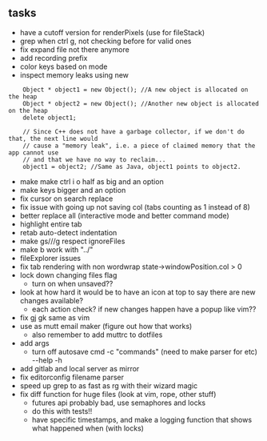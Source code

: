 ## tasks
- have a cutoff version for renderPixels (use for fileStack)
- grep when ctrl g, not checking before for valid ones
- fix expand file not there anymore
- add recording prefix
- color keys based on mode
- inspect memory leaks using new
```
    Object * object1 = new Object(); //A new object is allocated on the heap
    Object * object2 = new Object(); //Another new object is allocated on the heap
    delete object1;

    // Since C++ does not have a garbage collector, if we don't do that, the next line would
    // cause a "memory leak", i.e. a piece of claimed memory that the app cannot use
    // and that we have no way to reclaim...
    object1 = object2; //Same as Java, object1 points to object2.
```
- make make ctrl i o half as big and an option
- make keys bigger and an option
- fix cursor on search replace
- fix issue with going up not saving col (tabs counting as 1 instead of 8)
- better replace all (interactive mode and better command mode)
- highlight entire tab
- retab auto-detect indentation
- make gs///g respect ignoreFiles
- make b work with "../"
- fileExplorer issues
- fix tab rendering with non wordwrap state->windowPosition.col > 0
- lock down changing files flag
  - turn on when unsaved??
- look at how hard it would be to have an icon at top to say there are new changes available?
  - each action check? if new changes happen have a popup like vim??
- fix gj gk same as vim
- use as mutt email maker (figure out how that works)
  - also remember to add muttrc to dotfiles
- add args
  - turn off autosave cmd
  -c "commands" (need to make parser for <c-h> <cr> etc)
  --help
  -h
- add gitlab and local server as mirror
- fix editorconfig filename parser
- speed up grep to as fast as rg with their wizard magic
- fix diff function for huge files (look at vim, rope, other stuff)
  - futures api probably bad, use <pthread> semaphores and locks
  - do this with tests!!
  - have specific timestamps, and make a logging function that shows what happened when (with locks)
